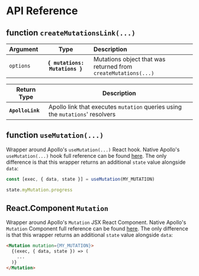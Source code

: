 # API Reference

## function `createMutationsLink(...)`

| Argument   |      Type      |  Description |
|----------|:-------------:|:------|
| `options` |  **`{ mutations: Mutations }`** | Mutations object that was returned from `createMutations(...)` |

| Return Type | Description |
|-------------|-------------|
| **`ApolloLink`** | Apollo link that executes `mutation` queries using the `mutations`' resolvers |

## function `useMutation(...)`

Wrapper around Apollo's `useMutation(...)` React hook. Native Apollo's `useMutation(...)` hook full reference can be found [here](https://www.apollographql.com/docs/react/api/react-hooks/#options-2). The only difference is that this wrapper returns an additional `state` value alongside `data`:

```typescript
const [exec, { data, state }] = useMutation(MY_MUTATION)

state.myMutation.progress
```

## React.Component `Mutation`

Wrapper around Apollo's `Mutation` JSX React Component. Native Apollo's `Mutation` Component full reference can be found [here](https://www.apollographql.com/docs/react/api/react-components/#mutation). The only difference is that this wrapper returns an additional `state` value alongside `data`:  

```html
<Mutation mutation={MY_MUTATION}>
  {(exec, { data, state }) => (
    ...
  )}
</Mutation>
```
